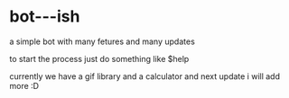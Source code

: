 # bot---ish
a simple bot with many fetures and many updates

to start the process just do something like $help

currently we have a gif library and a calculator and next update i will add more :D

